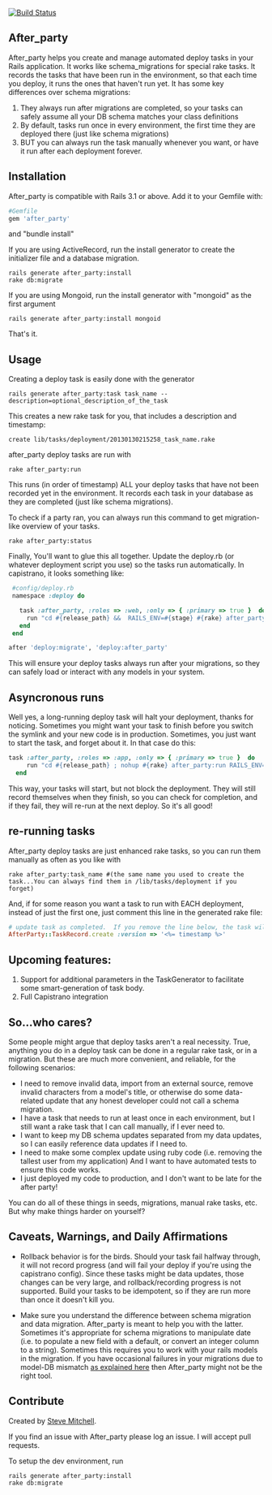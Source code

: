 [![Build Status](https://travis-ci.org/theSteveMitchell/after_party.svg?branch=master)](https://travis-ci.org/theSteveMitchell/after_party)

## After_party

After_party helps you create and manage automated deploy tasks in your Rails application.
It works like schema_migrations for special rake tasks.  It records the tasks that have been run in the environment, so that each time you deploy, it runs the ones that haven't run yet.
It has some key differences over schema migrations:

1. They always run after migrations are completed, so your tasks can safely assume all your DB schema matches your class definitions
3. By default, tasks run once in every environment, the first time they are deployed there (just like schema migrations)
4. BUT you can always run the task manually whenever you want, or have it run after each deployment forever.

## Installation

After_party is compatible with Rails 3.1 or above.  Add it to your Gemfile with:

```ruby
#Gemfile
gem 'after_party'
```
and "bundle install"

If you are using ActiveRecord, run the install generator to create the initializer file and a database migration.

```console
rails generate after_party:install
rake db:migrate
```


If you are using Mongoid, run the install generator with "mongoid" as the first argument

```console
rails generate after_party:install mongoid
```

That's it.

## Usage

Creating a deploy task is easily done with the generator

```console
rails generate after_party:task task_name --description=optional_description_of_the_task
```

This creates a new rake task for you, that includes a description and timestamp:
```console
create lib/tasks/deployment/20130130215258_task_name.rake
```

after_party deploy tasks are run with
```console
rake after_party:run
```

This runs (in order of timestamp) ALL your deploy tasks that have not been recorded yet in the environment.  It records each task in your database as they are completed (just like schema migrations).

To check if a party ran, you can always run this command to get migration-like overview of your tasks.
```console
rake after_party:status
```

Finally, You'll want to glue this all together.  Update the deploy.rb (or whatever deployment script you use) so the tasks run automatically.  In capistrano, it looks something like:

```ruby
 #config/deploy.rb
 namespace :deploy do

   task :after_party, :roles => :web, :only => { :primary => true }  do
     run "cd #{release_path} &&  RAILS_ENV=#{stage} #{rake} after_party:run"
   end
 end

after 'deploy:migrate', 'deploy:after_party'
```

This will ensure your deploy tasks always run after your migrations, so they can safely load or interact with any models in your system.

## Asyncronous runs

Well yes, a long-running deploy task will halt your deployment, thanks for noticing.  Sometimes you might want your task to finish before you switch the symlink and your new code is in production.  Sometimes, you just want to start the task, and forget about it.  In that case do this:

```ruby
task :after_party, :roles => :app, :only => { :primary => true }  do
     run "cd #{release_path} ; nohup #{rake} after_party:run RAILS_ENV=#{rails_env} > #{current_path}/log/after_party.log  2>&1 &", :pty => false
  end
```

This way, your tasks will start, but not block the deployment.  They will still record themselves when they finish, so you can check for completion, and if they fail, they will re-run at the next deploy.  So it's all good!

## re-running tasks
After_party deploy tasks are just enhanced rake tasks, so you can run them manually as often as you like with
```console
rake after_party:task_name #(the same name you used to create the task...You can always find them in /lib/tasks/deployment if you forget)
```

And, if for some reason you want a task to run with EACH deployment, instead of just the first one, just comment this line in the generated rake file:
```ruby
# update task as completed.  If you remove the line below, the task will run with every deploy (or every time you call after_party:run)
AfterParty::TaskRecord.create :version => '<%= timestamp %>'
```

## Upcoming features:

1. Support for additional parameters in the TaskGenerator to facilitate some smart-generation of task body.
2. Full Capistrano integration


## So...who cares?



Some people might argue that deploy tasks aren't a real necessity.  True, anything you do in a deploy task can be done in a regular rake task, or in a migration.  But these are much more convenient, and reliable, for the following scenarios:

* I need to remove invalid data, import from an external source, remove invalid characters from a model's title, or otherwise do some data-related update that any honest developer could not call a schema migration.
* I have a task that needs to run at least once in each environment, but I still want a rake task that I can call manually, if I ever need to.
* I want to keep my DB schema updates separated from my data updates, so I can easily reference data updates if I need to.
* I need to make some complex update using ruby code (i.e. removing the tallest user from my application) And I want to have automated tests to ensure this code works.
* I just deployed my code to production, and I don't want to be late for the after party!

You can do all of these things in seeds, migrations, manual rake tasks, etc.  But why make things harder on yourself?

## Caveats, Warnings, and Daily Affirmations
* Rollback behavior is for the birds.  Should your task fail halfway through, it will not record progress (and will fail your deploy if you're using the capistrano config).  Since these tasks might be data updates, those changes can be very large, and rollback/recording progress is not supported.  Build your tasks to be idempotent, so if they are run more than once it doesn't kill you.

* Make sure you understand the difference between schema migration and data migration.  After_party is meant to help you with the latter.  Sometimes it's appropriate for schema migrations to manipulate date (i.e. to populate a new field with a default, or convert an integer column to a string).  Sometimes this requires you to work with your rails models in the migration.  If you have occasional failures in your migrations due to model-DB mismatch [as explained here](http://guides.rubyonrails.org/migrations.html#using-models-in-your-migrations) then After_party might not be the right tool.


## Contribute ##

Created by [Steve Mitchell](https://github.com/theSteveMitchell).

If you find an issue with After_party please log an issue.  I will accept pull requests.  

To setup the dev environment, run
```console
rails generate after_party:install
rake db:migrate
```
